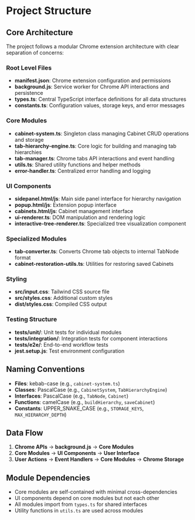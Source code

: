 # Project Structure

## Core Architecture

The project follows a modular Chrome extension architecture with clear separation of concerns:

### Root Level Files

- **manifest.json**: Chrome extension configuration and permissions
- **background.js**: Service worker for Chrome API interactions and persistence
- **types.ts**: Central TypeScript interface definitions for all data structures
- **constants.ts**: Configuration values, storage keys, and error messages

### Core Modules

- **cabinet-system.ts**: Singleton class managing Cabinet CRUD operations and storage
- **tab-hierarchy-engine.ts**: Core logic for building and managing tab hierarchies
- **tab-manager.ts**: Chrome tabs API interactions and event handling
- **utils.ts**: Shared utility functions and helper methods
- **error-handler.ts**: Centralized error handling and logging

### UI Components

- **sidepanel.html/js**: Main side panel interface for hierarchy navigation
- **popup.html/js**: Extension popup interface
- **cabinets.html/js**: Cabinet management interface
- **ui-renderer.ts**: DOM manipulation and rendering logic
- **interactive-tree-renderer.ts**: Specialized tree visualization component

### Specialized Modules

- **tab-converter.ts**: Converts Chrome tab objects to internal TabNode format
- **cabinet-restoration-utils.ts**: Utilities for restoring saved Cabinets

### Styling

- **src/input.css**: Tailwind CSS source file
- **src/styles.css**: Additional custom styles
- **dist/styles.css**: Compiled CSS output

### Testing Structure

- **tests/unit/**: Unit tests for individual modules
- **tests/integration/**: Integration tests for component interactions
- **tests/e2e/**: End-to-end workflow tests
- **jest.setup.js**: Test environment configuration

## Naming Conventions

- **Files**: kebab-case (e.g., `cabinet-system.ts`)
- **Classes**: PascalCase (e.g., `CabinetSystem`, `TabHierarchyEngine`)
- **Interfaces**: PascalCase (e.g., `TabNode`, `Cabinet`)
- **Functions**: camelCase (e.g., `buildHierarchy`, `saveCabinet`)
- **Constants**: UPPER_SNAKE_CASE (e.g., `STORAGE_KEYS`, `MAX_HIERARCHY_DEPTH`)

## Data Flow

1. **Chrome APIs** → **background.js** → **Core Modules**
2. **Core Modules** → **UI Components** → **User Interface**
3. **User Actions** → **Event Handlers** → **Core Modules** → **Chrome Storage**

## Module Dependencies

- Core modules are self-contained with minimal cross-dependencies
- UI components depend on core modules but not each other
- All modules import from `types.ts` for shared interfaces
- Utility functions in `utils.ts` are used across modules